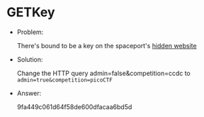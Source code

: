 # GETKey

* Problem:

  There's bound to be a key on the spaceport's [hidden website](https://2013.picoctf.com/problems/getquery/index.php)

* Solution:

  Change the HTTP query admin=false&competition=ccdc
to `admin=true&competition=picoCTF`

* Answer:

  9fa449c061d64f58de600dfacaa6bd5d
